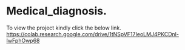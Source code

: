 # Medical_diagnosis.
To view the project kindly click the below link. 
https://colab.research.google.com/drive/1tNSpVF17IeoLMJ4PKCDnl-IwFphOwp68
